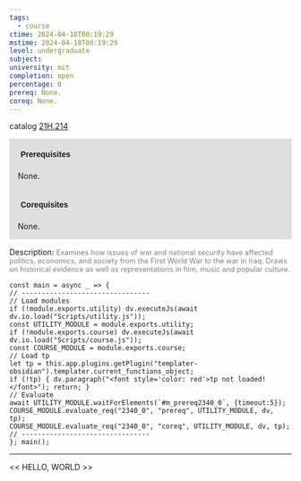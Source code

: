 ```yaml
---
tags:
  - course
ctime: 2024-04-18T00:19:29
mstime: 2024-04-18T00:19:29
level: undergraduate
subject: 
university: mit
completion: open
percentage: 0
prereq: None.
coreq: None.
---
```


catalog [21H.214](http://student.mit.edu/catalog/m21Ha.html#21H.214)

<span style="display: block; padding: 15px; background-color: rgb(100, 100, 100, 0.2);"><font id="m_prereq2340_0" style="display: block; font-family: Arial, sans-serif; font-weight: bold; padding: 5px">Prerequisites</font><br><span id="prereq2340_0">None.</span></span>
<span style="display: block; padding: 15px; background-color: rgb(100, 100, 100, 0.2);"><font id="m_coreq2340_0" style="display: block; font-family: Arial, sans-serif; font-weight: bold; padding: 5px">Corequisites</font><br><span id="coreq2340_0">None.</span></span>

<font style="">Description:</font>
<font style="color: grey; font-size: 0.8rem;">Examines how issues of war and national security have affected politics, economics, and society from the First World War to the war in Iraq.  Draws on historical evidence as well as representations in film, music and popular culture.</font>

```dataviewjs
const main = async _ => {
// --------------------------------
// Load modules
if (!module.exports.utility) dv.executeJs(await dv.io.load("Scripts/utility.js"));
const UTILITY_MODULE = module.exports.utility;
if (!module.exports.course) dv.executeJs(await dv.io.load("Scripts/course.js"));
const COURSE_MODULE = module.exports.course;
// Load tp
let tp = this.app.plugins.getPlugin("templater-obsidian").templater.current_functions_object;
if (!tp) { dv.paragraph("<font style='color: red'>tp not loaded!</font>"); return; }
// Evaluate
await UTILITY_MODULE.waitForElements(`#m_prereq2340_0`, {timeout:5});
COURSE_MODULE.evaluate_req("2340_0", "prereq", UTILITY_MODULE, dv, tp);
COURSE_MODULE.evaluate_req("2340_0", "coreq", UTILITY_MODULE, dv, tp);
// --------------------------------
}; main();
```

---

<< HELLO, WORLD >>
